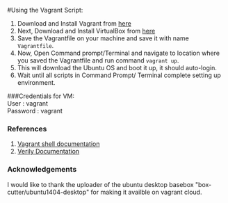 #Using the Vagrant Script:
1. Download and Install Vagrant from [here](https://www.vagrantup.com/downloads.html)
2. Next, Download and Install VirtualBox from [here](https://www.virtualbox.org/wiki/Downloads)
3. Save the Vagrantfile on your machine and save it with name `Vagrantfile`. 
4. Now, Open Command prompt/Terminal and navigate to location where you saved the Vagrantfile and run command `vagrant up`.
5. This will download the Ubuntu OS and boot it up, it should auto-login.
6. Wait until all scripts in Command Prompt/ Terminal complete setting up environment.

###Credentials for VM:</br>
User     : vagrant</br>
Password : vagrant

### References
1. [Vagrant shell documentation](https://docs.vagrantup.com/v2/provisioning/shell.html)
2. [Verily Documentation](http://docs.goverily.org/en/latest/quickstart.html#using-verily-in-vagrant)

### Acknowledgements
I would like to thank the uploader of the ubuntu desktop basebox "box-cutter/ubuntu1404-desktop" for making it availble on vagrant cloud.
